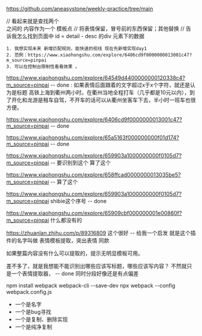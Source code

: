 https://github.com/aneasystone/weekly-practice/tree/main


// 看起来就是查找两个<br> 之间的 内容作为一个 模板点
    // 将表情保留，冒号前的东西保留；其他替换
    // 告诉我怎么找到页面中 id = detail - desc 的div 元素下的数据


    1. 我想实现未来 新增匹配规则，能快速的视线 现在先新增实现day1
    2. 范例：https://www.xiaohongshu.com/explore/6406cd9f0000000013001c47?m_source=pinpai
    3. 可以在控制台限制性看看效果 。


https://www.xiaohongshu.com/explore/64549d4400000000120338c4?m_source=pinpai -- done : 如果表情后面跟着的文字超过x于x个字符，就还是认为是标题
高铁上海到衢州两小时。在衢州当地全程打车（几乎都是10元以内），到了开化和龙游是租车自驾，不开车的话可以从衢州坐客车下去，半小时一班车也很方便。

https://www.xiaohongshu.com/explore/6406cd9f0000000013001c47?m_source=pinpai -- done

https://www.xiaohongshu.com/explore/65a5163f000000000f01d174?m_source=pinpai  -- done

https://www.xiaohongshu.com/explore/659903a1000000000f0105d7?m_source=pinpai -- 要识别到这个 算了这个

https://www.xiaohongshu.com/explore/658ffcad0000000013035be5?m_source=pinpai -- 算了这个

https://www.xiaohongshu.com/explore/659903a1000000000f0105d7?m_source=pinpai shibie这个序号  -- done

https://www.xiaohongshu.com/explore/65909cbf000000001e00860f?m_source=pinpai 什么都没有的

https://zhuanlan.zhihu.com/p/89316809 这个很好 -- 给我一个启发 就是这个插件的名字叫做 表情模板提取，突出表情 同款

如果整篇内容没有什么可以提取的，提示无明显模板可用。

差不多了，就是我想能不能识别出哪些应该写标题，哪些应该写内容？ 不然就只是一个表情提取器， -- done
同时分段好像还是有点偏差

npm install webpack webpack-cli --save-dev
npx webpack --config webpack.config.js

- 一个是名字
- 一个是bug寻找
- 一个是复制、删除实现
- 一个是纯净复制